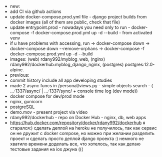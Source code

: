 - new:
- add CI via github actions
- update docker-compose.prod.yml file - django project builds from docker images (all of them are public, check that file)
- update entrypoint.prod - nowadays you need only to run  - docker-compose -f docker-compose.prod.yml up -d --build - from activated venv
- if u have problems with accessing, run -> docker-compose down -> docker-compose down --remove-orphans -> docker-compose -f docker-compose.prod.yml up -d --build
- images: (web) rdany992/myblog_web, (nginx) rdany992/dockerhub:myblog_django_nginx, (postgres) postgres:12.0-alpine.
- previous:
- commit history include all app developing studies
- made 2 async funcs in /personal/views.py - simple objects search - ( ...:1337/async/ | ...:1337/sync/ + console time log (dev mode))
- docker compose for dev/prod mode
- nginx, gunicorn
- postgreSQL
- demo.mov - present project via video
- rdany992/dockerhub - repo on Docker Hub - nginx, db, web apps
- https://hub.docker.com/repository/docker/rdany992/dockerhub
я старался:)
сделать деплой на heroku не получилось, так как сервис он не дружит с docker compose, но можно при желании разделить проект и сделать просто деплой django проекта :) немного не хватило времени доделать все, что хотелось, так как делаю тестовые задания на ios джуна (((
